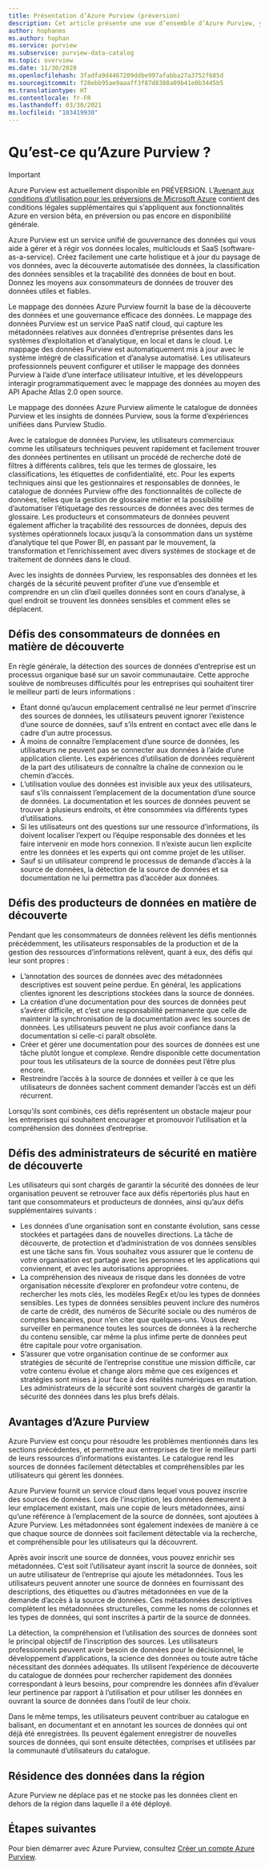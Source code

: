 ```yaml
---
title: Présentation d’Azure Purview (préversion)
description: Cet article présente une vue d’ensemble d’Azure Purview, y compris ses fonctionnalités et les problèmes qu’il résout. Azure Purview permet à n’importe quel utilisateur de s’inscrire, de découvrir, de comprendre et d’utiliser des sources de données.
author: hophanms
ms.author: hophan
ms.service: purview
ms.subservice: purview-data-catalog
ms.topic: overview
ms.date: 11/30/2020
ms.openlocfilehash: 3fadfa9d4467209ddbe997afabba27a3752f685d
ms.sourcegitcommit: f28ebb95ae9aaaff3f87d8388a09b41e0b3445b5
ms.translationtype: HT
ms.contentlocale: fr-FR
ms.lasthandoff: 03/30/2021
ms.locfileid: "103419930"
---
```

# <a name="what-is-azure-purview"></a>Qu’est-ce qu’Azure Purview ?

> [!IMPORTANT]
> Azure Purview est actuellement disponible en PRÉVERSION. L’[Avenant aux conditions d’utilisation pour les préversions de Microsoft Azure](https://azure.microsoft.com/support/legal/preview-supplemental-terms/) contient des conditions légales supplémentaires qui s’appliquent aux fonctionnalités Azure en version bêta, en préversion ou pas encore en disponibilité générale.

Azure Purview est un service unifié de gouvernance des données qui vous aide à gérer et à régir vos données locales, multiclouds et SaaS (software-as-a-service). Créez facilement une carte holistique et à jour du paysage de vos données, avec la découverte automatisée des données, la classification des données sensibles et la traçabilité des données de bout en bout. Donnez les moyens aux consommateurs de données de trouver des données utiles et fiables.

Le mappage des données Azure Purview fournit la base de la découverte des données et une gouvernance efficace des données. Le mappage des données Purview est un service PaaS natif cloud, qui capture les métadonnées relatives aux données d’entreprise présentes dans les systèmes d’exploitation et d’analytique, en local et dans le cloud. Le mappage des données Purview est automatiquement mis à jour avec le système intégré de classification et d’analyse automatisé. Les utilisateurs professionnels peuvent configurer et utiliser le mappage des données Purview à l’aide d’une interface utilisateur intuitive, et les développeurs interagir programmatiquement avec le mappage des données au moyen des API Apache Atlas 2.0 open source.

Le mappage des données Azure Purview alimente le catalogue de données Purview et les insights de données Purview, sous la forme d’expériences unifiées dans Purview Studio.
 
Avec le catalogue de données Purview, les utilisateurs commerciaux comme les utilisateurs techniques peuvent rapidement et facilement trouver des données pertinentes en utilisant un procédé de recherche doté de filtres à différents calibres, tels que les termes de glossaire, les classifications, les étiquettes de confidentialité, etc. Pour les experts techniques ainsi que les gestionnaires et responsables de données, le catalogue de données Purview offre des fonctionnalités de collecte de données, telles que la gestion de glossaire métier et la possibilité d’automatiser l’étiquetage des ressources de données avec des termes de glossaire. Les producteurs et consommateurs de données peuvent également afficher la traçabilité des ressources de données, depuis des systèmes opérationnels locaux jusqu’à la consommation dans un système d’analytique tel que Power BI, en passant par le mouvement, la transformation et l’enrichissement avec divers systèmes de stockage et de traitement de données dans le cloud.

Avec les insights de données Purview, les responsables des données et les chargés de la sécurité peuvent profiter d’une vue d’ensemble et comprendre en un clin d’œil quelles données sont en cours d’analyse, à quel endroit se trouvent les données sensibles et comment elles se déplacent.

## <a name="discovery-challenges-for-data-consumers"></a>Défis des consommateurs de données en matière de découverte

En règle générale, la détection des sources de données d’entreprise est un processus organique basé sur un savoir communautaire. Cette approche soulève de nombreuses difficultés pour les entreprises qui souhaitent tirer le meilleur parti de leurs informations :

* Étant donné qu’aucun emplacement centralisé ne leur permet d’inscrire des sources de données, les utilisateurs peuvent ignorer l’existence d’une source de données, sauf s’ils entrent en contact avec elle dans le cadre d’un autre processus.
* À moins de connaître l’emplacement d’une source de données, les utilisateurs ne peuvent pas se connecter aux données à l’aide d’une application cliente. Les expériences d’utilisation de données requièrent de la part des utilisateurs de connaître la chaîne de connexion ou le chemin d’accès.
* L’utilisation voulue des données est invisible aux yeux des utilisateurs, sauf s’ils connaissent l’emplacement de la documentation d’une source de données. La documentation et les sources de données peuvent se trouver à plusieurs endroits, et être consommées via différents types d’utilisations.
* Si les utilisateurs ont des questions sur une ressource d’informations, ils doivent localiser l’expert ou l’équipe responsable des données et les faire intervenir en mode hors connexion. Il n’existe aucun lien explicite entre les données et les experts qui ont comme projet de les utiliser.
* Sauf si un utilisateur comprend le processus de demande d’accès à la source de données, la détection de la source de données et sa documentation ne lui permettra pas d’accéder aux données.

## <a name="discovery-challenges-for-data-producers"></a>Défis des producteurs de données en matière de découverte

Pendant que les consommateurs de données relèvent les défis mentionnés précédemment, les utilisateurs responsables de la production et de la gestion des ressources d’informations relèvent, quant à eux, des défis qui leur sont propres :

* L’annotation des sources de données avec des métadonnées descriptives est souvent peine perdue. En général, les applications clientes ignorent les descriptions stockées dans la source de données.
* La création d’une documentation pour des sources de données peut s’avérer difficile, et c’est une responsabilité permanente que celle de maintenir la synchronisation de la documentation avec les sources de données. Les utilisateurs peuvent ne plus avoir confiance dans la documentation si celle-ci paraît obsolète.
* Créer et gérer une documentation pour des sources de données est une tâche plutôt longue et complexe. Rendre disponible cette documentation pour tous les utilisateurs de la source de données peut l’être plus encore.
* Restreindre l’accès à la source de données et veiller à ce que les utilisateurs de données sachent comment demander l’accès est un défi récurrent.

Lorsqu’ils sont combinés, ces défis représentent un obstacle majeur pour les entreprises qui souhaitent encourager et promouvoir l’utilisation et la compréhension des données d’entreprise.

## <a name="discovery-challenges-for-security-administrators"></a>Défis des administrateurs de sécurité en matière de découverte

Les utilisateurs qui sont chargés de garantir la sécurité des données de leur organisation peuvent se retrouver face aux défis répertoriés plus haut en tant que consommateurs et producteurs de données, ainsi qu’aux défis supplémentaires suivants :

* Les données d’une organisation sont en constante évolution, sans cesse stockées et partagées dans de nouvelles directions. La tâche de découverte, de protection et d’administration de vos données sensibles est une tâche sans fin. Vous souhaitez vous assurer que le contenu de votre organisation est partagé avec les personnes et les applications qui conviennent, et avec les autorisations appropriées.
* La compréhension des niveaux de risque dans les données de votre organisation nécessite d’explorer en profondeur votre contenu, de rechercher les mots clés, les modèles RegEx et/ou les types de données sensibles. Les types de données sensibles peuvent inclure des numéros de carte de crédit, des numéros de Sécurité sociale ou des numéros de comptes bancaires, pour n’en citer que quelques-uns. Vous devez surveiller en permanence toutes les sources de données à la recherche du contenu sensible, car même la plus infime perte de données peut être capitale pour votre organisation.
* S’assurer que votre organisation continue de se conformer aux stratégies de sécurité de l’entreprise constitue une mission difficile, car votre contenu évolue et change alors même que ces exigences et stratégies sont mises à jour face à des réalités numériques en mutation. Les administrateurs de la sécurité sont souvent chargés de garantir la sécurité des données dans les plus brefs délais.

## <a name="azure-purview-advantages"></a>Avantages d’Azure Purview

Azure Purview est conçu pour résoudre les problèmes mentionnés dans les sections précédentes, et permettre aux entreprises de tirer le meilleur parti de leurs ressources d’informations existantes. Le catalogue rend les sources de données facilement détectables et compréhensibles par les utilisateurs qui gèrent les données.

Azure Purview fournit un service cloud dans lequel vous pouvez inscrire des sources de données. Lors de l’inscription, les données demeurent à leur emplacement existant, mais une copie de leurs métadonnées, ainsi qu’une référence à l’emplacement de la source de données, sont ajoutées à Azure Purview. Les métadonnées sont également indexées de manière à ce que chaque source de données soit facilement détectable via la recherche, et compréhensible pour les utilisateurs qui la découvrent.

Après avoir inscrit une source de données, vous pouvez enrichir ses métadonnées. C’est soit l’utilisateur ayant inscrit la source de données, soit un autre utilisateur de l’entreprise qui ajoute les métadonnées. Tous les utilisateurs peuvent annoter une source de données en fournissant des descriptions, des étiquettes ou d’autres métadonnées en vue de la demande d’accès à la source de données. Ces métadonnées descriptives complètent les métadonnées structurelles, comme les noms de colonnes et les types de données, qui sont inscrites à partir de la source de données.

La détection, la compréhension et l’utilisation des sources de données sont le principal objectif de l’inscription des sources. Les utilisateurs professionnels peuvent avoir besoin de données pour le décisionnel, le développement d’applications, la science des données ou toute autre tâche nécessitant des données adéquates. Ils utilisent l’expérience de découverte du catalogue de données pour rechercher rapidement des données correspondant à leurs besoins, pour comprendre les données afin d’évaluer leur pertinence par rapport à l’utilisation et pour utiliser les données en ouvrant la source de données dans l’outil de leur choix.

Dans le même temps, les utilisateurs peuvent contribuer au catalogue en balisant, en documentant et en annotant les sources de données qui ont déjà été enregistrées. Ils peuvent également enregistrer de nouvelles sources de données, qui sont ensuite détectées, comprises et utilisées par la communauté d’utilisateurs du catalogue.

## <a name="in-region-data-residency"></a>Résidence des données dans la région
Azure Purview ne déplace pas et ne stocke pas les données client en dehors de la région dans laquelle il a été déployé.

## <a name="next-steps"></a>Étapes suivantes

Pour bien démarrer avec Azure Purview, consultez [Créer un compte Azure Purview](create-catalog-portal.md).
